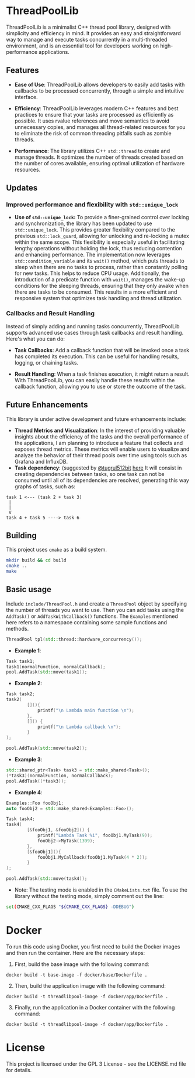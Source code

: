 # ThreadPoolLib

ThreadPoolLib is a minimalist C++ thread pool library, designed with simplicity and efficiency in mind. It provides an easy and straightforward way to manage and execute tasks concurrently in a multi-threaded environment, and is an essential tool for developers working on high-performance applications.

## Features

* **Ease of Use**: ThreadPoolLib allows developers to easily add tasks with callbacks to be processed concurrently, through a simple and intuitive interface.

* **Efficiency**: ThreadPoolLib leverages modern C++ features and best practices to ensure that your tasks are processed as efficiently as possible. It uses rvalue references and move semantics to avoid unnecessary copies, and manages all thread-related resources for you to eliminate the risk of common threading pitfalls such as zombie threads.

* **Performance**: The library utilizes C++ `std::thread` to create and manage threads. It optimizes the number of threads created based on the number of cores available, ensuring optimal utilization of hardware resources.

## Updates

### Improved performance and flexibility with `std::unique_lock`
* **Use of `std::unique_lock`:** To provide a finer-grained control over locking and synchronization, the library has been updated to use `std::unique_lock`. This provides greater flexibility compared to the previous `std::lock_guard`, allowing for unlocking and re-locking a mutex within the same scope. This flexibility is especially useful in facilitating lengthy operations without holding the lock, thus reducing contention and enhancing performance. The implementation now leverages `std::condition_variable` and its `wait()` method, which puts threads to sleep when there are no tasks to process, rather than constantly polling for new tasks. This helps to reduce CPU usage. Additionally, the introduction of a predicate function with `wait()`, manages the wake-up conditions for the sleeping threads, ensuring that they only awake when there are tasks to be consumed. This results in a more efficient and responsive system that optimizes task handling and thread utilization.

### Callbacks and Result Handling

Instead of simply adding and running tasks concurrently, ThreadPoolLib supports advanced use cases through task callbacks and result handling. Here's what you can do:

- **Task Callbacks**: Add a callback function that will be invoked once a task has completed its execution. This can be useful for handling results, logging, or chaining tasks.

- **Result Handling**: When a task finishes execution, it might return a result. With ThreadPoolLib, you can easily handle these results within the callback function, allowing you to use or store the outcome of the task.

## Future Enhancements

This library is under active development and future enhancements include:

* **Thread Metrics and Visualization**: In the interest of providing valuable insights about the efficiency of the tasks and the overall performance of the applications, I am planning to introduce a feature that collects and exposes thread metrics. These metrics will enable users to visualize and analyze the behavior of their thread pools over time using tools such as Grafana and InfluxDB.
* **Task dependency**: (suggested by [@tugrul512bit](https://github.com/tugrul512bit) [here](https://github.com/geru-scotland/ThreadPoolLib/issues/4) It will consist in creating dependencies between tasks, so one task can not be consumed until all of its dependencies are resolved, generating this way graphs of tasks, such as:

```
task 1 <--- (task 2 + task 3)
 |
 |
 V 
task 4 + task 5 ----> task 6
```

## Building

This project uses `cmake` as a build system.

```bash
mkdir build && cd build
cmake ..
make
```

## Basic usage
Include `include/ThreadPool.h` and create a `ThreadPool` object by specifying the number of threads you want to use. Then you can add tasks using the `AddTask()` or `AddTaskWithCallback()` functions. The `Examples` mentioned here refers to a namespace containing some sample functions and methods.

```cpp
ThreadPool tpl(std::thread::hardware_concurrency());
```

- **Example 1**:

```cpp
Task task1;
task1(normalFunction, normalCallback);
pool.AddTask(std::move(task1));
```

- **Example 2**:
```cpp
Task task2;
task2(
        [](){
            printf("\n Lambda main function \n");
        },
        []() {
            printf("\n Lambda callback \n");
        }
);

pool.AddTask(std::move(task2));

```

- **Example 3**:
```cpp
std::shared_ptr<Task> task3 = std::make_shared<Task>();
(*task3)(normalFunction, normalCallback);
pool.AddTask((*task3));

```

- **Example 4**:
```cpp
Examples::Foo fooObj1;
auto fooObj2 = std::make_shared<Examples::Foo>();

Task task4;
task4(
        [&fooObj1, &fooObj2]() {
            printf("Lambda Task %i", fooObj1.MyTask(9));
            fooObj2->MyTask(1399);
        },
        [&fooObj1](){
            fooObj1.MyCallback(fooObj1.MyTask(4 * 2));
        }
);

pool.AddTask(std::move(task4));

```

* Note: The testing mode is enabled in the `CMakeLists.txt` file. To use the library without the testing mode, simply comment out the line: 
```bash
set(CMAKE_CXX_FLAGS "${CMAKE_CXX_FLAGS} -DDEBUG")
```

# Docker
To run this code using Docker, you first need to build the Docker images and then run the container. Here are the necessary steps:

1. First, build the base image with the following command:
```shell
docker build -t base-image -f docker/base/Dockerfile .
```
2. Then, build the application image with the following command: 
```shell
docker build -t threadlibpool-image -f docker/app/Dockerfile .
```
3. Finally, run the application in a Docker container with the following command:
```shell
docker build -t threadlibpool-image -f docker/app/Dockerfile .
```

# License

This project is licensed under the GPL 3 License - see the LICENSE.md file for details.